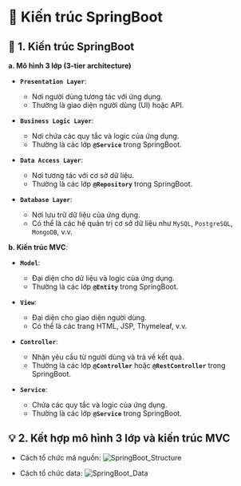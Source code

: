 # 🌱 Kiến trúc SpringBoot

## **📌 1. Kiến trúc SpringBoot**

**a. Mô hình 3 lớp (3-tier architecture)**

- **`Presentation Layer`**:

  - Nơi người dùng tương tác với ứng dụng.
  - Thường là giao diện người dùng (UI) hoặc API.

- **`Business Logic Layer`**:

  - Nơi chứa các quy tắc và logic của ứng dụng.
  - Thường là các lớp **`@Service`** trong SpringBoot.

- **`Data Access Layer`**:

  - Nơi tương tác với cơ sở dữ liệu.
  - Thường là các lớp **`@Repository`** trong SpringBoot.

- **`Database Layer`**:
  - Nơi lưu trữ dữ liệu của ứng dụng.
  - Có thể là các hệ quản trị cơ sở dữ liệu như `MySQL`, `PostgreSQL`, `MongoDB`, v.v.

**b. Kiến trúc MVC**:

- **`Model`**:

  - Đại diện cho dữ liệu và logic của ứng dụng.
  - Thường là các lớp **`@Entity`** trong SpringBoot.

- **`View`**:

  - Đại diện cho giao diện người dùng.
  - Có thể là các trang HTML, JSP, Thymeleaf, v.v.

- **`Controller`**:
  - Nhận yêu cầu từ người dùng và trả về kết quả.
  - Thường là các lớp **`@Controller`** hoặc **`@RestController`** trong SpringBoot.
- **`Service`**:
  - Chứa các quy tắc và logic của ứng dụng.
  - Thường là các lớp **`@Service`** trong SpringBoot.

## **💡 2. Kết hợp mô hình 3 lớp và kiến trúc MVC**

- Cách tổ chức mã nguồn:
  ![SpringBoot_Structure](https://images.viblo.asia/fdbe3b44-aa91-4a88-9202-814c56ef9178.png)

- Cách tổ chức data:
  ![SpringBoot_Data](https://images.viblo.asia/0b2971bd-7098-4652-a677-c61aea36e032.png)
